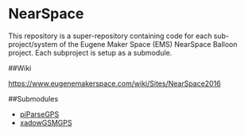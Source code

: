 # NearSpace

This repository is a super-repository containing code for each sub-project/system of the Eugene Maker Space (EMS) NearSpace Balloon project. Each subproject is setup as a submodule.

##Wiki

https://www.eugenemakerspace.com/wiki/Sites/NearSpace2016

##Submodules
* [piParseGPS](https://github.com/DrCord/piParseGPS)
* [xadowGSMGPS](https://github.com/DrCord/xadowGSMGPS)